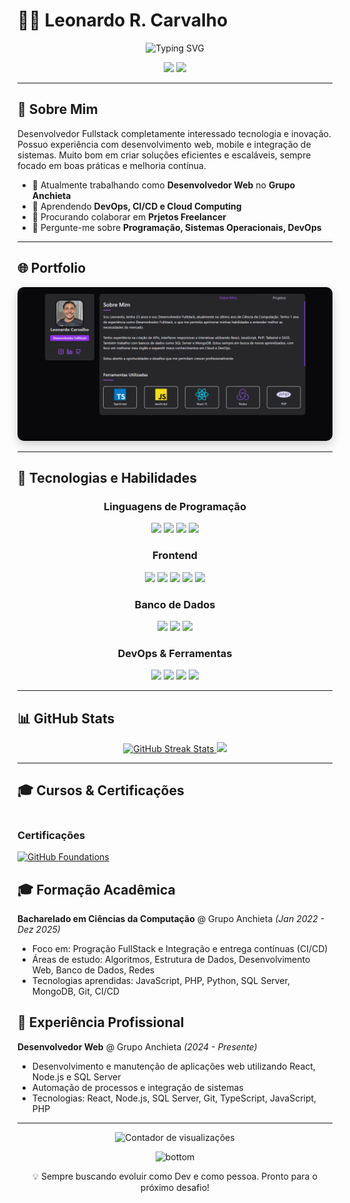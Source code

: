 # 👨‍💻 Leonardo R. Carvalho

<div align="center">
  <img src="https://readme-typing-svg.herokuapp.com?font=Fira+Code&weight=500&size=25&pause=1000&color=3584E4&center=true&vCenter=true&random=false&width=435&lines=Fullstack+Developer;DevOps+Enthusiast;Problem+Solver" alt="Typing SVG" />
</div>

<p align="center">
  <a href="https://www.linkedin.com/in/leonardo-r-carvalho/" target="_blank"><img src="https://img.shields.io/badge/-LinkedIn-%230077B5?style=for-the-badge&logo=linkedin&logoColor=white" /></a>
  <a href="https://github.com/leonardo-tcarvalho" target="_blank"><img src="https://img.shields.io/badge/GitHub-181717?style=for-the-badge&logo=github&logoColor=white" /></a>
</p>

---

## 🧠 Sobre Mim

Desenvolvedor Fullstack completamente interessado tecnologia e inovação. Possuo experiência com desenvolvimento web, mobile e integração de sistemas. Muito bom em criar soluções eficientes e escaláveis, sempre focado em boas práticas e melhoria contínua.

- 🔭 Atualmente trabalhando como **Desenvolvedor Web** no **Grupo Anchieta**
- 🌱 Aprendendo **DevOps, CI/CD e Cloud Computing**
- 👯 Procurando colaborar em **Prjetos Freelancer**
- 💬 Pergunte-me sobre **Programação, Sistemas Operacionais, DevOps**

---

## 🌐 Portfolio

<div align="center">
  <a href="https://leonardotc.me" target="_blank" style="width: 100%;">
    <img src="image.png" alt="Portfolio Preview" width="600" style="border-radius:10px;box-shadow:0 5px 15px rgba(0,0,0,0.2)"/>
  </a>
</div>

---

## 🚀 Tecnologias e Habilidades

<div align="center">
  
  ### Linguagens de Programação
  <p>
    <img src="https://img.shields.io/badge/JavaScript-F7DF1E?style=for-the-badge&logo=javascript&logoColor=black" />
    <img src="https://img.shields.io/badge/TypeScript-3178C6?style=for-the-badge&logo=typescript&logoColor=white" />
    <img src="https://img.shields.io/badge/Python-3776AB?style=for-the-badge&logo=python&logoColor=white" />
    <img src="https://img.shields.io/badge/PHP-777BB4?style=for-the-badge&logo=php&logoColor=white" />
  </p>
  
  ### Frontend
  <p>
    <img src="https://img.shields.io/badge/React-20232A?style=for-the-badge&logo=react&logoColor=61DAFB" />
    <img src="https://img.shields.io/badge/React_Native-61DAFB?style=for-the-badge&logo=react&logoColor=black" />
    <img src="https://img.shields.io/badge/HTML5-E34F26?style=for-the-badge&logo=html5&logoColor=white" />
    <img src="https://img.shields.io/badge/CSS3-1572B6?style=for-the-badge&logo=css3&logoColor=white" />
    <img src="https://img.shields.io/badge/Tailwind_CSS-06B6D4?style=for-the-badge&logo=tailwindcss&logoColor=white" />
  </p>
  
  ### Banco de Dados
  <p>
    <img src="https://img.shields.io/badge/SQL Server-CC2927?style=for-the-badge&logo=microsoft&logoColor=white" />
    <img src="https://img.shields.io/badge/MySQL-4479A1?style=for-the-badge&logo=mysql&logoColor=white" />
    <img src="https://img.shields.io/badge/MongoDB-47A248?style=for-the-badge&logo=mongodb&logoColor=white" />
  </p>
  
  ### DevOps & Ferramentas
  <p>
    <img src="https://img.shields.io/badge/Git-F05032?style=for-the-badge&logo=git&logoColor=white" />
    <img src="https://img.shields.io/badge/GitLab%20CI%2FCD-FCA121?style=for-the-badge&logo=gitlab&logoColor=white" />
    <img src="https://img.shields.io/badge/Jenkins-D24939?style=for-the-badge&logo=jenkins&logoColor=white" />
    <img src="https://img.shields.io/badge/Docker-2496ED?style=for-the-badge&logo=docker&logoColor=white" />
  </p>
</div>

---

## 📊 GitHub Stats

<div align="center">
  <a href="https://github.com/leonardo-tcarvalho">
    <img height="200em" src="https://github-readme-streak-stats.herokuapp.com/?user=leonardo-tcarvalho&theme=tokyonight" alt="GitHub Streak Stats" />
    <img height="200em" src="https://github-readme-stats.vercel.app/api/top-langs/?username=leonardo-tcarvalho&layout=compact&langs_count=7&theme=tokyonight"/>
  </a>
</div>

---

## 🎓 Cursos & Certificações

<div style="display: flex; gap: 40px; justify-content: space-between;" >  
  <div>
      <h3>Certificações</h3>
      <a href="https://www.credly.com/badges/b0019545-acc5-40ae-8e4f-b30f034e1866" target="_blank">
        <img src="https://images.credly.com/images/024d0122-724d-4c5a-bd83-cfe3c4b7a073/image.png" width="150" alt="GitHub Foundations" />
      </a>
  </div>
</div>

## 🎓 Formação Acadêmica

**Bacharelado em Ciências da Computação** @ Grupo Anchieta _(Jan 2022 - Dez 2025)_

- Foco em: Progração FullStack e Integração e entrega contínuas (CI/CD)
- Áreas de estudo: Algoritmos, Estrutura de Dados, Desenvolvimento Web, Banco de Dados, Redes
- Tecnologias aprendidas: JavaScript, PHP, Python, SQL Server, MongoDB, Git, CI/CD

## 💼 Experiência Profissional

**Desenvolvedor Web** @ Grupo Anchieta _(2024 - Presente)_

- Desenvolvimento e manutenção de aplicações web utilizando React, Node.js e SQL Server
- Automação de processos e integração de sistemas
- Tecnologias: React, Node.js, SQL Server, Git, TypeScript, JavaScript, PHP

---

<div align="center">
  <img src="https://komarev.com/ghpvc/?username=leonardo-tcarvalho&color=blue&style=flat-square&label=Visualizações+do+Perfil" alt="Contador de visualizações" />
</div>

<p align="center">
  <img src="https://raw.githubusercontent.com/mayhemantt/mayhemantt/Update/svg/Bottom.svg" alt="bottom">
</p>

<p align="center">
  💡 Sempre buscando evoluir como Dev e como pessoa. Pronto para o próximo desafio!
</p>
